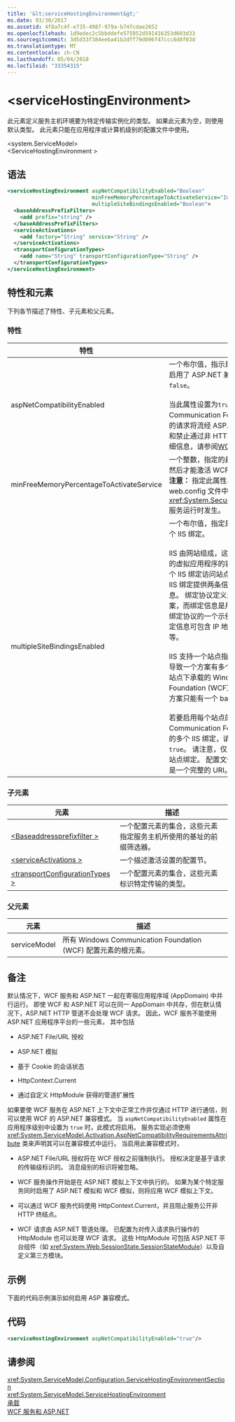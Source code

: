 ```yaml
---
title: '&lt;serviceHostingEnvironment&gt;'
ms.date: 03/30/2017
ms.assetid: 4f8a7c4f-e735-4987-979a-b74fcdae2652
ms.openlocfilehash: 1d9edec2c5bbddefe575952d591416353d603d33
ms.sourcegitcommit: 3d5d33f384eeba41b2dff79d096f47ccc8d8f03d
ms.translationtype: MT
ms.contentlocale: zh-CN
ms.lasthandoff: 05/04/2018
ms.locfileid: "33354315"
---
```

# <a name="ltservicehostingenvironmentgt"></a>&lt;serviceHostingEnvironment&gt;
此元素定义服务主机环境要为特定传输实例化的类型。 如果此元素为空，则使用默认类型。 此元素只能在应用程序或计算机级别的配置文件中使用。  
  
 \<system.ServiceModel>  
\<ServiceHostingEnvironment >  
  
## <a name="syntax"></a>语法  
  
```xml  
<serviceHostingEnvironment aspNetCompatibilityEnabled="Boolean" 
                           minFreeMemoryPercentageToActivateService="Integer" 
                           multipleSiteBindingsEnabled="Boolean">
  <baseAddressPrefixFilters>
    <add prefix="string" />
  </baseAddressPrefixFilters>
  <serviceActivations>
    <add factory="String" service="String" />
  </serviceActivations>
  <transportConfigurationTypes>
    <add name="String" transportConfigurationType="String" />
  </transportConfigurationTypes>
</serviceHostingEnvironment>  
```  
  
## <a name="attributes-and-elements"></a>特性和元素  
 下列各节描述了特性、子元素和父元素。  
  
### <a name="attributes"></a>特性  
  
|特性|描述|  
|---------------|-----------------|  
|aspNetCompatibilityEnabled|一个布尔值，指示是否已为当前应用程序启用了 ASP.NET 兼容模式。 默认值为 `false`。<br /><br /> 当此属性设置为`true`、 对 Windows Communication Foundation (WCF) 服务的请求将流经 ASP.NET HTTP 管道中，和禁止通过非 HTTP 协议的通信。 有关详细信息，请参阅[WCF 服务和 ASP.NET](../../../../../docs/framework/wcf/feature-details/wcf-services-and-aspnet.md)。|  
|minFreeMemoryPercentageToActivateService|一个整数，指定的最小应可用于的系统，然后才能激活 WCF 服务的可用内存量。 **注意：** 指定此属性以及 WCF 服务的 web.config 文件中的部分信任会导致<xref:System.Security.SecurityException>服务运行时发生。|  
|multipleSiteBindingsEnabled|一个布尔值，指定是否对每个站点启用多个 IIS 绑定。<br /><br /> IIS 由网站组成，这些网站是包含虚拟目录的虚拟应用程序的容器。 可通过一个或多个 IIS 绑定访问站点上的应用程序。 一个 IIS 绑定提供两条信息：绑定协议和绑定信息。 绑定协议定义进行通信所依据的方案，而绑定信息是用于访问站点的信息。 绑定协议的一个示例可以是 HTTP，而绑定信息可包含 IP 地址、端口、主机标头等。<br /><br /> IIS 支持一个站点指定多个 IIS 绑定，这会导致一个方案有多个基址。 但是，在一个站点下承载的 Windows Communication Foundation (WCF) 服务允许绑定到每个方案只能有一个 baseAddress。<br /><br /> 若要启用每个站点的 Windows Communication Foundation (WCF) 服务的多个 IIS 绑定，请将此属性设置为`true`。 请注意，仅对 HTTP 协议支持多个站点绑定。 配置文件中的终结点地址需要是一个完整的 URI。|  
  
### <a name="child-elements"></a>子元素  
  
|元素|描述|  
|-------------|-----------------|  
|[\<Baseaddressprefixfilter >](../../../../../docs/framework/configure-apps/file-schema/wcf/baseaddressprefixfilters.md)|一个配置元素的集合，这些元素指定服务主机所使用的基址的前缀筛选器。|  
|[\<serviceActivations >](../../../../../docs/framework/configure-apps/file-schema/wcf/serviceactivations.md)|一个描述激活设置的配置节。|  
|[\<transportConfigurationTypes >](../../../../../docs/framework/configure-apps/file-schema/wcf/transportconfigurationtypes.md)|一个配置元素的集合，这些元素标识特定传输的类型。|  
  
### <a name="parent-elements"></a>父元素  
  
|元素|描述|  
|-------------|-----------------|  
|serviceModel|所有 Windows Communication Foundation (WCF) 配置元素的根元素。|  
  
## <a name="remarks"></a>备注  
 默认情况下，WCF 服务和 ASP.NET 一起在寄宿应用程序域 (AppDomain) 中并行运行。 即使 WCF 和 ASP.NET 可以在同一 AppDomain 中共存，但在默认情况下，ASP.NET HTTP 管道不会处理 WCF 请求。 因此，WCF 服务不能使用 ASP.NET 应用程序平台的一些元素， 其中包括  
  
-   ASP.NET File/URL 授权  
  
-   ASP.NET 模拟  
  
-   基于 Cookie 的会话状态  
  
-   HttpContext.Current  
  
-   通过自定义 HttpModule 获得的管道扩展性  
  
 如果要使 WCF 服务在 ASP.NET 上下文中正常工作并仅通过 HTTP 进行通信，则可以使用 WCF 的 ASP.NET 兼容模式。 当 `aspNetCompatibilityEnabled` 属性在应用程序级别中设置为 `true` 时，此模式将启用。 服务实现必须使用 <xref:System.ServiceModel.Activation.AspNetCompatibilityRequirementsAttribute> 类来声明其可以在兼容模式中运行。 当启用此兼容模式时，  
  
-   ASP.NET File/URL 授权将在 WCF 授权之前强制执行。 授权决定是基于请求的传输级标识的。 消息级别的标识将被忽略。  
  
-   WCF 服务操作开始是在 ASP.NET 模拟上下文中执行的。 如果为某个特定服务同时启用了 ASP.NET 模拟和 WCF 模拟，则将应用 WCF 模拟上下文。  
  
-   可以通过 WCF 服务代码使用 HttpContext.Current，并且阻止服务公开非 HTTP 终结点。  
  
-   WCF 请求由 ASP.NET 管道处理。 已配置为对传入请求执行操作的 HttpModule 也可以处理 WCF 请求。 这些 HttpModule 可包括 ASP.NET 平台组件（如 <xref:System.Web.SessionState.SessionStateModule>）以及自定义第三方模块。  
  
## <a name="example"></a>示例  
 下面的代码示例演示如何启用 ASP 兼容模式。  
  
## <a name="code"></a>代码  
  
```xml  
<serviceHostingEnvironment aspNetCompatibilityEnabled="true"/>  
```  
  
## <a name="see-also"></a>请参阅  
 <xref:System.ServiceModel.Configuration.ServiceHostingEnvironmentSection>  
 <xref:System.ServiceModel.ServiceHostingEnvironment>  
 [承载](../../../../../docs/framework/wcf/feature-details/hosting.md)  
 [WCF 服务和 ASP.NET](../../../../../docs/framework/wcf/feature-details/wcf-services-and-aspnet.md)
